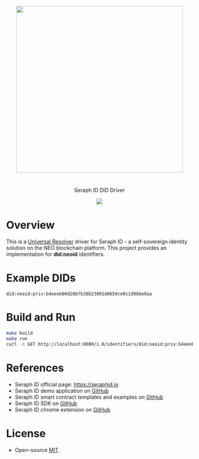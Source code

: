 

<p align="center">
<img
    src="https://www.seraphid.io/assets/img/logo-dark.png"
    width="450px">
</p>
<h1></h1>
<p align="center">
  Seraph ID DID Driver
</p>

<p align="center">
  <a href="https://github.com/swisscom-blockchain/seraph-id-sdk/blob/master/LICENSE">
    <img src="https://img.shields.io/badge/license-MIT-blue.svg?color=green">
  </a>
</p>

# Overview

This is a [Universal Resolver](https://github.com/swisscom-blockchain/universal-resolver) driver for Seraph ID - a self-sovereign identity
solution on the NEO blockchain platform. This project provides an implementation for **did:neoid** identifiers.

# Example DIDs

```
did:neoid:priv:b4eeeb80d20bfb38b23001d0659ce0c1d96be0aa
```

# Build and Run

```sh
make build
make run
curl -X GET http://localhost:8080/1.0/identifiers/did:neoid:priv:b4eeeb80d20bfb38b23001d0659ce0c1d96be0aa
```

# References
- Seraph ID official page: https://seraphid.io
- Seraph ID demo application on
  [GitHub](https://github.com/swisscom-blockchain/seraph-id-demo)
- Seraph ID smart contract templates and examples on [GitHub](https://github.com/swisscom-blockchain/seraph-id-smart-contracts)
- Seraph ID SDK on
  [GitHub](https://github.com/swisscom-blockchain/seraph-id-sdk)
- Seraph ID chrome extension on [GitHub](https://github.com/swisscom-blockchain/seraph-id-chrome-extension)



# License

- Open-source [MIT](https://github.com/swisscom-blockchain/seraph-id-did-driver/blob/master/LICENSE).
